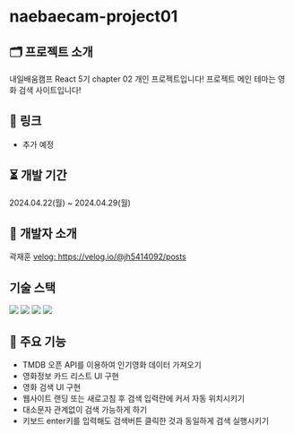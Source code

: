 # naebaecam-project01

## 🗂️ 프로젝트 소개

내일배움캠프 React 5기 chapter 02 개인 프로젝트입니다!
프로젝트 메인 테마는 영화 검색 사이트입니다!

## 🔖 링크

- 추가 예정

## ⏳ 개발 기간

2024.04.22(월) ~ 2024.04.29(월)

## 🐤 개발자 소개

곽재훈
<a href="https://velog.io/@jh5414092/posts">velog: https://velog.io/@jh5414092/posts</a>

## 기술 스택
<img src="https://img.shields.io/badge/html5-E34F26?style=for-the-badge&logo=html5&logoColor=white"> <img src="https://img.shields.io/badge/css-1572B6?style=for-the-badge&logo=css3&logoColor=white"> <img src="https://img.shields.io/badge/javascript-F7DF1E?style=for-the-badge&logo=javascript&logoColor=black"> <img src="https://img.shields.io/badge/node.js-339933?style=for-the-badge&logo=Node.js&logoColor=white">


## 📌 주요 기능

- TMDB 오픈 API를 이용하여 인기영화 데이터 가져오기
- 영화정보 카드 리스트 UI 구현
- 영화 검색 UI 구현
- 웹사이트 랜딩 또는 새로고침 후 검색 입력란에 커서 자동 위치시키기
- 대소문자 관계없이 검색 가능하게 하기
- 키보드 enter키를 입력해도 검색버튼 클릭한 것과 동일하게 검색 실행시키기

<!-- 
Readme 작성에 참고한 링크

차슈님 벨로그
https://velog.io/@cotn963/TIL-4-GITHUB-%ED%94%84%EB%A1%9C%EC%A0%9D%ED%8A%B8-README-%EA%BE%B8%EB%AF%B8%EA%B8%B0

코딩 공부 일지님 티스토리
https://cocoon1787.tistory.com/689
--!>
